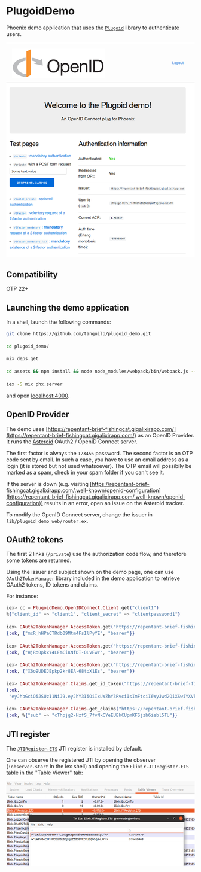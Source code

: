 # PlugoidDemo

Phoenix demo application that uses the [`Plugoid`](https://github.com/tanguilp/plugoid) library
to authenticate users.

![Plugoid Demo app main page](https://raw.githubusercontent.com/tanguilp/plugoid_demo/master/media/main_page.png)

## Compatibility

OTP 22+

## Launching the demo application

In a shell, launch the following commands:

```bash
git clone https://github.com/tanguilp/plugoid_demo.git

cd plugoid_demo/

mix deps.get

cd assets && npm install && node node_modules/webpack/bin/webpack.js --mode development && cd ..

iex -S mix phx.server
```

and open [localhost:4000](http://localhost:4000).

## OpenID Provider

The demo uses
[https://repentant-brief-fishingcat.gigalixirapp.com/](https://repentant-brief-fishingcat.gigalixirapp.com/)
as an OpenID Provider. It runs the [Asteroid](https://github.com/tanguilp/asteroid) OAuth2 /
OpenID Connect server.

The first factor is always the `123456` password. The second factor is an OTP code sent by
email. In such a case, you have to use an email address as a login (it is stored but not used
whatsoever). The OTP email will possibily be marked as a spam, check in your spam folder if
you can't see it.

If the server is down (e.g. visiting
[https://repentant-brief-fishingcat.gigalixirapp.com/.well-known/openid-configuration](https://repentant-brief-fishingcat.gigalixirapp.com/.well-known/openid-configuration))
results in an error, open an issue on the Asteroid tracker.

To modify the OpenID Connect server, change the issuer in `lib/plugoid_demo_web/router.ex`.

## OAuth2 tokens

The first 2 links (`/private`) use the authorization code flow, and therefore some tokens are
returned.

Using the issuer and subject shown on the demo page, one can use
[`OAuth2TokenManager`](https://github.com/tanguilp/oauth2_token_manager) library included in the
demo application to retrieve OAuth2 tokens, ID tokens and claims.

For instance:

```elixir
iex> cc = PlugoidDemo.OpenIDConnect.Client.get("client1")
%{"client_id" => "client1", "client_secret" => "clientpassword1"}

iex> OAuth2TokenManager.AccessToken.get("https://repentant-brief-fishingcat.gigalixirapp.com", "cThpjg2-HzfS_7fvNkCYeEUBkCUpmKFSjzb6iebl5TU", cc, nil)
{:ok, {"mcR_hHPaCTRdb09Mtm4FsIlPyYE", "bearer"}}

iex> OAuth2TokenManager.AccessToken.get("https://repentant-brief-fishingcat.gigalixirapp.com", "cThpjg2-HzfS_7fvNkCYeEUBkCUpmKFSjzb6iebl5TU", cc, ["read_account_information", "read_balance"])
{:ok, {"HjRo0pkxY4LFmCiKNfDT-OLvEwY", "bearer"}}

iex> OAuth2TokenManager.AccessToken.get("https://repentant-brief-fishingcat.gigalixirapp.com", "cThpjg2-HzfS_7fvNkCYeEUBkCUpmKFSjzb6iebl5TU", cc, ["read_account_information"])
{:ok, {"X6o9UDEJEpkp2kr8EA-68toX1Es", "bearer"}}

iex> OAuth2TokenManager.Claims.get_id_token("https://repentant-brief-fishingcat.gigalixirapp.com", "cThpjg2-HzfS_7fvNkCYeEUBkCUpmKFSjzb6iebl5TU")
{:ok,
 "eyJhbGciOiJSUzI1NiJ9.eyJhY3IiOiIxLWZhY3RvciIsImFtciI6WyJwd2QiXSwiYXVkIjoiY2xpZW50MSIsImF1dGhfdGltZSI6MTU5MDc4MjQwMSwiZXhwIjoxNTkwNzgyNDYyLCJpYXQiOjE1OTA3ODI0MDIsImlzcyI6Imh0dHBzOi8vcmVwZW50YW50LWJyaWVmLWZpc2hpbmdjYXQuZ2lnYWxpeGlyYXBwLmNvbSIsInN1YiI6ImNUaHBqZzItSHpmU183ZnZOa0NZZUVVQmtDVXBtS0ZTanpiNmllYmw1VFUifQ.LDUDgIntqkAGqpU8UdpQEqFmelCH6q0gJT_mUij-POamcMzoixP-Y1VqVhzPLKlPvontcejgHWA4pJg2FhwcpSWdc27bspil_cGQco0mf2Tzge0JUf88gR3JvqES1bLzRwF40oyQxox0dWh-dh0cf5zhf9vga_rRN3HexmsFwLbFJpudtZzsUdmXYYEjpmjH4Ja9zBjv5-g3g10UGjeFVtAwDv2urK9eyEn2aStUgcmf0yxiyHoyTAa9QPkJ6_3YBIT9s0saKlBV9gUqNp6_ogv6jvLDhMqCkw9xqVfMICeoSjSxc8Uawut6_f-aedLVSNQEKifR0KkUC3D2amPZog"}

iex> OAuth2TokenManager.Claims.get_claims("https://repentant-brief-fishingcat.gigalixirapp.com", "cThpjg2-HzfS_7fvNkCYeEUBkCUpmKFSjzb6iebl5TU", cc)
{:ok, %{"sub" => "cThpjg2-HzfS_7fvNkCYeEUBkCUpmKFSjzb6iebl5TU"}}
```

## JTI register

The [`JTIRegister.ETS`](https://hexdocs.pm/jti_register/JTIRegister.ETS.html) JTI register is
installed by default.

One can observe the registered JTI by opening the observer (`:observer.start` in the iex shell)
and opening the `Elixir.JTIRegister.ETS` table in the "Table Viewer" tab:

![JTI ETS table](https://raw.githubusercontent.com/tanguilp/plugoid_demo/master/media/jti_ets_table.png)
